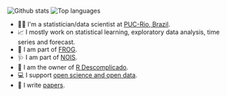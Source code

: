 

![Github stats](https://github-readme-stats.vercel.app/api?username=paulamacaira)
![Top languages](https://github-readme-stats.vercel.app/api/top-langs/?username=paulamacaira&hide=html,jupyter%20notebook,JavaScript,PostScript,SCSS,Less&layout=compact&langs_count=10)

-	👩‍💻 I'm a statistician/data scientist at [PUC-Rio, Brazil](http://www.ind.puc-rio.br/en/).
- 📈 I mostly work on statistical learning, exploratory data analysis, time series and forecast.
- 🐸 I am part of [FROG](https://sites.google.com/view/nois-pucrio).
- 🩺 I am part of [NOIS](https://sites.google.com/view/nois-pucrio).
- 🧠 I am the owner of [R Descomplicado](https://www.instagram.com/r_descomplicado/).
- 💻 I support [open science and open data](https://ropensci.org/).
- 📄 I write [papers](https://sites.google.com/view/paulamacaira/publications).
